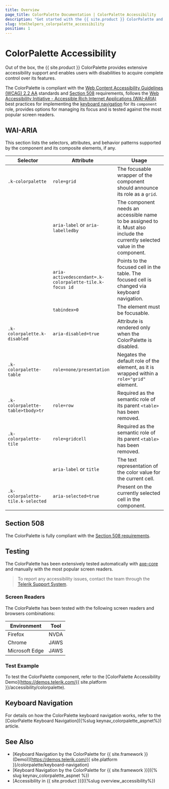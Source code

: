 ```yaml
---
title: Overview
page_title: ColorPalette Documentation | ColorPalette Accessibility
description: "Get started with the {{ site.product }} ColorPalette and learn about its accessibility support for WAI-ARIA, Section 508, and WCAG 2.2."
slug: htmlhelpers_colorpalette_accessibility
position: 1
---
```


# ColorPalette Accessibility





Out of the box, the {{ site.product }} ColorPalette provides extensive accessibility support and enables users with disabilities to acquire complete control over its features.


The ColorPalette is compliant with the [Web Content Accessibility Guidelines (WCAG) 2.2 AA](https://www.w3.org/TR/WCAG22/) standards and [Section 508](https://www.section508.gov/) requirements, follows the [Web Accessibility Initiative - Accessible Rich Internet Applications (WAI-ARIA)](https://www.w3.org/WAI/ARIA/apg/) best practices for implementing the [keyboard navigation](#keyboard-navigation) for its `component` role, provides options for managing its focus and is tested against the most popular screen readers.

## WAI-ARIA


This section lists the selectors, attributes, and behavior patterns supported by the component and its composite elements, if any.

| Selector | Attribute | Usage |
| -------- | --------- | ----- |
| `.k-colorpalette` | `role=grid` | The focusable wrapper of the component should announce its role as a `grid`. |
|  | `aria-label` or `aria-labelledby` | The component needs an accessible name to be assigned to it. Must also include the currently selected value in the component. |
|  | `aria-activedescendant=.k-colorpalette-tile.k-focus id` | Points to the focused cell in the table. The focused cell is changed via keyboard navigation. |
|  | `tabindex=0` | The element must be focusable. |
| `.k-colorpalette.k-disabled` | `aria-disabled=true` | Attribute is rendered only when the ColorPalette is disabled. |
| `.k-colorpalette-table` | `role=none/presentation` | Negates the default role of the element, as it is wrapped within a `role="grid"` element. |
| `.k-colorpalette-table>tbody>tr` | `role=row` | Required as the semantic role of its parent `<table>` has been removed. |
| `.k-colorpalette-tile` | `role=gridcell` | Required as the semantic role of its parent `<table>` has been removed. |
|  | `aria-label` or `title` | The text representation of the color value for the current cell. |
| `.k-colorpalette-tile.k-selected` | `aria-selected=true` | Present on the currently selected cell in the component. |

## Section 508


The ColorPalette is fully compliant with the [Section 508 requirements](http://www.section508.gov/).

## Testing


The ColorPalette has been extensively tested automatically with [axe-core](https://github.com/dequelabs/axe-core) and manually with the most popular screen readers.

> To report any accessibility issues, contact the team through the [Telerik Support System](https://www.telerik.com/account/support-center).

### Screen Readers


The ColorPalette has been tested with the following screen readers and browsers combinations:

| Environment | Tool |
| ----------- | ---- |
| Firefox | NVDA |
| Chrome | JAWS |
| Microsoft Edge | JAWS |



### Test Example

To test the ColorPalette component, refer to the [ColorPalette Accessibility Demo](https://demos.telerik.com/{{ site.platform }}/accessibility/colorpalette).

## Keyboard Navigation

For details on how the ColorPalette keyboard navigation works, refer to the [ColorPalette Keyboard Navigation]({%slug keynav_colorpalette_aspnet%}) article.

## See Also

* [Keyboard Navigation by the ColorPalette for {{ site.framework }} (Demo)](https://demos.telerik.com/{{ site.platform }}/colorpalette/keyboard-navigation)
* [Keyboard Navigation by the ColorPalette for {{ site.framework }}]({% slug keynav_colorpalette_aspnet %})
* [Accessibility in {{ site.product }}]({%slug overview_accessibility%})